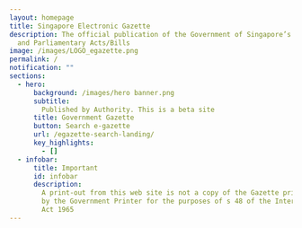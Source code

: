 ```yaml
---
layout: homepage
title: Singapore Electronic Gazette
description: The official publication of the Government of Singapore’s Notices
  and Parliamentary Acts/Bills
image: /images/LOGO_egazette.png
permalink: /
notification: ""
sections:
  - hero:
      background: /images/hero banner.png
      subtitle:
        Published by Authority. This is a beta site
      title: Government Gazette
      button: Search e-gazette
      url: /egazette-search-landing/
      key_highlights:
        - []
  - infobar:
      title: Important
      id: infobar
      description:
        A print-out from this web site is not a copy of the Gazette printed
        by the Government Printer for the purposes of s 48 of the Interpretation
        Act 1965
---
```

